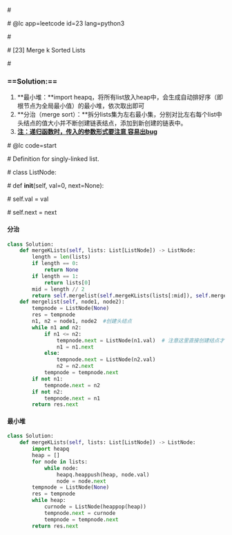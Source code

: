 \#

\# @lc app=leetcode id=23 lang=python3

\#

\# [23] Merge k Sorted Lists

\#

### ==Solution:==

1. **最小堆：**import heapq，将所有list放入heap中，会生成自动排好序（即根节点为全局最小值）的最小堆，依次取出即可
2. **分治（merge sort）：**拆分lists集为左右最小集，分别对比左右每个list中头结点的值大小并不断创建链表结点，添加到新创建的链表中。
3. <u>**注：递归函数时，传入的参数形式要注意 容易出bug**</u>

\# @lc code=start

\# Definition for singly-linked list.

\# class ListNode:

\#     def __init__(self, val=0, next=None):

\#         self.val = val

\#         self.next = next

#### 分治

```python
class Solution:
	def mergeKLists(self, lists: List[ListNode]) -> ListNode:
        length = len(lists)
        if length == 0:
            return None
        if length == 1:
            return lists[0]
        mid = length // 2
        return self.mergelist(self.mergeKLists(lists[:mid]), self.mergeKLists(lists[mid:length]))
    def mergelist(self, node1, node2):
        tempnode = ListNode(None)
        res = tempnode
        n1, n2 = node1, node2  #创建头结点
        while n1 and n2:
            if n1 <= n2:
                tempnode.next = ListNode(n1.val)  # 注意这里直接创建结点才能往后next
                n1 = n1.next
            else:
                tempnode.next = ListNode(n2.val)
                n2 = n2.next
            tempnode = tempnode.next
        if not n1:
            tempnode.next = n2
        if not n2:
            tempnode.next = n1
        return res.next
```

#### 最小堆

```python
class Solution:
	def mergeKLists(self, lists: List[ListNode]) -> ListNode:
        import heapq
        heap = []
        for node in lists:
            while node:
                heapq.heappush(heap, node.val)
                node = node.next
        tempnode = ListNode(None)
        res = tempnode
        while heap:
            curnode = ListNode(heappop(heap))
            tempnode.next = curnode
            tempnode = tempnode.next
        return res.next
```



